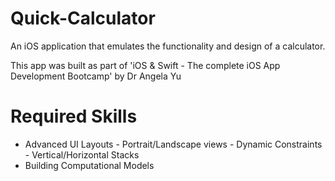 # Quick-Calculator
An iOS application that emulates the functionality and design of a calculator.

This app was built as part of 'iOS & Swift - The complete iOS App Development Bootcamp' by Dr Angela Yu 

# Required Skills
- Advanced UI Layouts
        - Portrait/Landscape views
        - Dynamic Constraints
        - Vertical/Horizontal Stacks
- Building Computational Models
